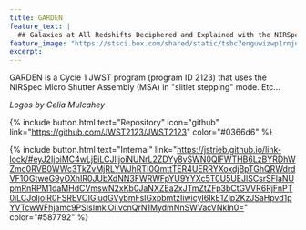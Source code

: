```yaml
---
title: GARDEN
feature_text: |
  ## Galaxies at All Redshifts Deciphered and Explained with the NIRSpec MSA
feature_image: "https://stsci.box.com/shared/static/tsbc7enguwizwp1rnjunmwf0gr2i5sde.png"
excerpt:
---
```


GARDEN is a Cycle 1 JWST program (program ID 2123) that uses the NIRSpec Micro Shutter Assembly (MSA) in "slitlet stepping" mode. Etc...

_Logos by Celia Mulcahey_

{% include button.html text="Repository" icon="github" link="https://github.com/JWST2123/JWST2123" color="#0366d6" %}

{% include button.html text="Internal" link="https://jstrieb.github.io/link-lock/#eyJ2IjoiMC4wLjEiLCJlIjoiNUNrL2ZDYy8vSWN0QlFWTHB6LzBYRDhWZmc0RVB0WWc3TkZvMjRLYWJhRTI0QmttTER4UERRYXoxdjBpTGhQRWdrdVF1OGtweG9yOXhIR0JUbXdNN3FWRWFpYU9YYXc5T0U5UEJlSCsrSFlaNUpmRnRPM1daMHdCVmswN2xKb0JaNXZEa2xJTmZtZFp3bCtGVVR6RjFnPT0iLCJoIjoiR0FSREVOIGludGVybmFsIGxpbmtzIiwicyI6IkE1Zlp2KzJSaHpvd1pYVTcwWFhjamc9PSIsImkiOiIvcnQrN1MydmNnSWVacVNkIn0=" color="#587792" %}

